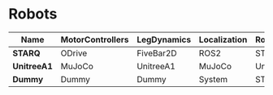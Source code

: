 # Robots

| Name | MotorControllers | LegDynamics | Localization | RobotParameters | PlanningModel | MPCSolver |
| ---- | ---------------- | ----------- | ------------ | --------------- | ------------- | --------- |
| **STARQ** | ODrive | FiveBar2D | ROS2 | STARQ | STARQ | OSQP |
| **UnitreeA1** | MuJoCo | UnitreeA1 | MuJoCo | UnitreeA1 | STARQ | OSQP |
| **Dummy** | Dummy | Dummy | System | STARQ | Dummy | OSQP |